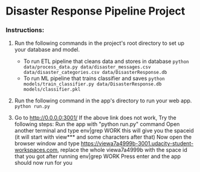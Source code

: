 # Disaster Response Pipeline Project

### Instructions:
1. Run the following commands in the project's root directory to set up your database and model.

    - To run ETL pipeline that cleans data and stores in database
        `python data/process_data.py data/disaster_messages.csv data/disaster_categories.csv data/DisasterResponse.db`
    - To run ML pipeline that trains classifier and saves
        `python models/train_classifier.py data/DisasterResponse.db models/classifier.pkl`

2. Run the following command in the app's directory to run your web app.
    `python run.py`

3. Go to http://0.0.0.0:3001/
   If the above link does not work, Try the following steps:
   Run the app with "python run.py" command
   Open another terminal and type env|grep WORK this will give you the spaceid (it will start with view*** and some characters after that)
   Now open the browser window and type https://viewa7a4999b-3001.udacity-student-workspaces.com, replace the whole viewa7a4999b with the
   space id that you got after running env|grep WORK
   Press enter and the app should now run for you
